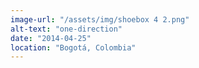 ```yaml
---
image-url: "/assets/img/shoebox 4 2.png"
alt-text: "one-direction"
date: "2014-04-25"
location: "Bogotá, Colombia"
---
```


